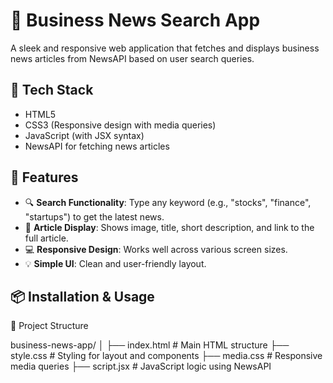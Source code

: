 # 📰 Business News Search App

A sleek and responsive web application that fetches and displays business news articles from NewsAPI based on user search queries.


## 🧰 Tech Stack

- HTML5
- CSS3 (Responsive design with media queries)
- JavaScript (with JSX syntax)
- NewsAPI for fetching news articles

## 📸 Features

- 🔍 **Search Functionality**: Type any keyword (e.g., "stocks", "finance", "startups") to get the latest news.
- 📄 **Article Display**: Shows image, title, short description, and link to the full article.
- 💻 **Responsive Design**: Works well across various screen sizes.
- 💡 **Simple UI**: Clean and user-friendly layout.

## 📦 Installation & Usage

📁 Project Structure

business-news-app/
│
├── index.html           # Main HTML structure
├── style.css            # Styling for layout and components
├── media.css            # Responsive media queries
├── script.jsx           # JavaScript logic using NewsAPI
